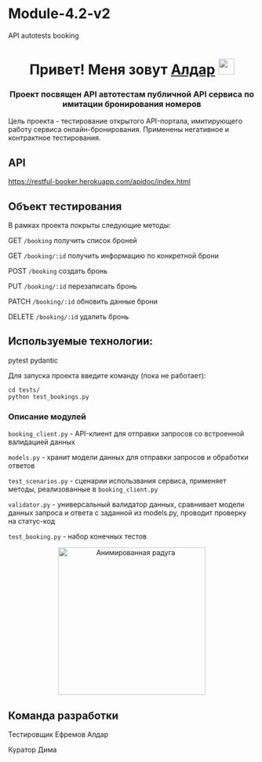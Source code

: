 # Module-4.2-v2
API autotests booking


<h1 align="center">Привет! Меня зовут <a href="https://github.com/AldaDyrroth" target="_blank">Алдар</a> 
<img src="https://github.com/blackcater/blackcater/raw/main/images/Hi.gif" height="32"/></h1>
<h3 align="center">Проект посвящен API автотестам публичной API сервиса по имитации бронирования номеров</h3>

Цель проекта - тестирование открытого API-портала, имитирующего работу сервиса онлайн-бронирования. Применены негативное и контрактное тестирования.


## API
https://restful-booker.herokuapp.com/apidoc/index.html


## Объект тестирования
В рамках проекта покрыты следующие методы:

GET `/booking` получить список броней 

GET `/booking/:id` получить информацию по конкретной брони 

POST `/booking` создать бронь 

PUT `/booking/:id` перезаписать бронь

PATCH `/booking/:id` обновить данные брони 

DELETE `/booking/:id` удалить бронь 


## Используемые технологии:
pytest
pydantic


Для запуска проекта введите команду (пока не работает):
```
cd tests/
python test_bookings.py

```

### Описание модулей

`booking_client.py` - API-клиент для отправки запросов со встроенной валидацией данных

`models.py` - хранит модели данных для отправки запросов и обработки ответов

`test_scenarios.py` - сценарии использвания сервиса, применяет методы, реализованные в `booking_client.py`

`validator.py` - универсальный валидатор данных, сравнивает модели данных запроса и ответа с заданной из models.py, проводит проверку на статус-код

`test_booking.py` - набор конечных тестов




<p align="center">
  <img src="https://i.giphy.com/media/3o6Zt6ML6BklcajjsA/giphy.webp" alt="Анимированная радуга" width="300">
</p>

## Команда разработки
Тестировщик Ефремов Алдар

Куратор Дима
